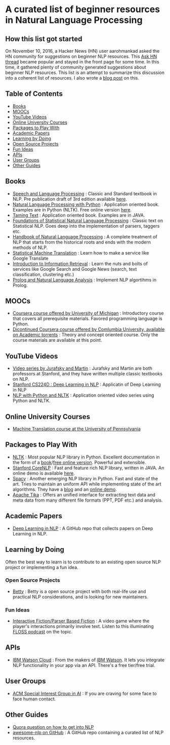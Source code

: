 # A curated list of beginner resources in Natural Language Processing

## How this list got started

On November 10, 2016, a Hacker News (HN) user aarohmankad asked the HN community for suggestions on beginner NLP resources. This [Ask HN thread](https://news.ycombinator.com/item?id=12916498) became popular and stayed in the front page for some time. In this time, it gathered plenty of community generated suggestions about beginner NLP resources. This list is an attempt to summarize this discussion into a coherent list of resources. I also wrote a [blog post](https://medium.com/ask-hn-summaries/how-to-get-into-natural-language-processing-2011bf9f4cfe#.szm4ljj93) on this.

## Table of Contents
 - [Books](#books)
 - [MOOCs](#moocs)
 - [YouTube Videos](#youtube-videos)
 - [Online University Courses](#online-university-courses)
 - [Packages to Play With](#packages-to-play-with)
 - [Academic Papers](#academic-papers)
 - [Learning by Doing](#learning-by-doing)
  - [Open Source Projects](#open-source-projects)
  - [Fun Ideas](#fun-ideas)
 - [APIs](#apis)
 - [User Groups](#user-groups)
 - [Other Guides](#other-guides)
 
## Books

* [Speech and Language Processing](http://amzn.to/2jr4nSQ) : Classic and Standard textbook in NLP. Pre publication draft of 3rd edition available [here](https://web.stanford.edu/~jurafsky/slp3/).
* [Natural Language Processing with Python](http://amzn.to/2icxF6G) : Application oriented book. Examples are in Python (NLTK). Free online version [here](http://nltk.org/book).
* [Taming Text](http://amzn.to/2jr2shd) : Application oriented book. Examples are in JAVA.
* [Foundations of Statistical Natural Language Processing](http://amzn.to/2jqSSuG) : Classic text on Statistical NLP. Goes deep into the implementation of parsers, taggers etc.
* [Handbook of Natural Language Processing](http://amzn.to/2j1wOda) : A complete treatment of NLP that starts from the historical roots and ends with the modern methods of NLP.
* [Statistical Machine Translation](http://amzn.to/2jzFLvh) : Learn how to make a service like Google Translate
* [Introduction to Information Retrieval](http://amzn.to/2i9MCLO) : Learn the nuts and bolts of services like Google Search and Google News (search, text classification, clustering etc.)
* [Prolog and Natural Language Analysis](http://amzn.to/2j4rvdh) : Implement NLP algortihms in Prolog.

## MOOCs

* [Coursera course offered by University of Michigan](https://www.coursera.org/learn/natural-language-processing) : Introductory course that covers all prerequisite materials. Favored programming language is Python.
* [Dicontinued Coursera course offered by Comlumbia University, available on Academic torrents](http://academictorrents.com/details/f99e7184fca947ee8f77901679e171fcadbf82e7) : Theory and concept oriented course. Only the course materials are available at this point.

## YouTube Videos

* [Video series by Jurafsky and Martin](https://www.youtube.com/watch?v=nfoudtpBV68&list=PL6397E4B26D00A269) : Jurafsky and Martin are both professors at Stanford, and they have written multiple classic textbooks on NLP. 
* [Stanford CS224D : Deep Learning in NLP](https://www.youtube.com/playlist?list=PLIiVRB6G_w0i-uOoS6cDh_5nkUyxy_hxe) : Applicatin of Deep Learning in NLP
* [NLP with Python and NLTK](https://www.youtube.com/playlist?list=PLQVvvaa0QuDf2JswnfiGkliBInZnIC4HL) : Application oriented video series using Python and NLTK.

## Online University Courses

* [Machine Translation course at the University of Pennsylvania](http://mt-class.org/penn/)

## Packages to Play With

* [NLTK](http://www.nltk.org/) : Most popular NLP library in Python. Excellent documentation in the form of a [book](http://amzn.to/2fdaYie)/[free online version](http://nltk.org/book). Powerful and extensible.
* [Stanford CoreNLP](http://stanfordnlp.github.io/CoreNLP/) : Fast and feature rich NLP library, written in JAVA. An online demo is available [here](http://corenlp.run).
* [Spacy](https://spacy.io/) : Another emerging NLP library in Python. Fast and state of the art. Tries to maintain an uniform API while implementing state of the art algorithms. They have a [blog](http://explosion.ai) and an [online demo](https://demos.explosion.ai/displacy/).
* [Apache Tika](https://tika.apache.org/) : Offers an unified interface for extracting text data and meta data from many different file formats (PPT, PDF etc.) and analysis.

## Academic Papers

* [Deep Learning in NLP](https://github.com/andrewt3000/dl4nlp) : A GitHub repo that collects papers on Deep Learning in NLP.

## Learning by Doing

Often the best way to learn is to contribute to an existing open source NLP project or implementing a fun idea. 

### Open Source Projects

* [Betty](https://github.com/pickhardt/betty) : Betty is a open source project with both real-life use and practical NLP considerations, and is looking for new maintainers.

### Fun Ideas

* [Interactive Fiction/Parser Based Fiction](http://iftechfoundation.org/frequently-asked-questions/) : A video game where the player's interactions primarily involve text. Listen to this illuminating [FLOSS podcast](https://www.youtube.com/watch?v=tSr4okYxwjk) on the topic.

## APIs

* [IBM Watson Cloud](https://www.ibm.com/watson/developercloud/) : From the makers of [IBM Watson](https://en.wikipedia.org/wiki/Watson_(computer)). It lets you integrate NLP functionality in your app via an API. There's a free tier/free trial.

## User Groups

* [ACM Special Interest Group in AI](https://sigai.acm.org/index.html) : If you are craving for some face to face human contact.

## Other Guides

* [Quora question on how to get into NLP](https://www.quora.com/How-do-I-learn-Natural-Language-Processing)
* [awesome-nlp on GitHub](https://github.com/keonkim/awesome-nlp) : A GitHub repo containing a curated list of NLP resources.





 
